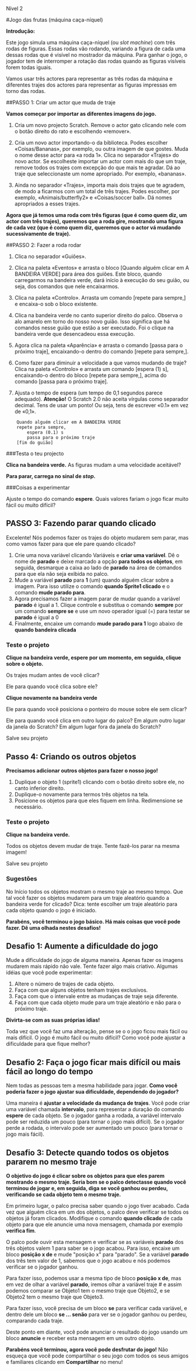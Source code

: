Nível 2 

#Jogo das frutas (máquina caça-níquel)

__Introdução:__

Este jogo simula uma máquina caça-níquel (ou _slot machine_) com três rodas de
figuras. Essas rodas vão rodando, variando a figura de cada uma dessas rodas que
é visível no mostrador da máquina. Para ganhar o jogo, o jogador tem de
interromper a rotação das rodas quando as figuras visíveis forem todas iguais.

Vamos usar três actores para representar as três rodas da máquina e diferentes
trajes dos actores para representar as figuras impressas em torno das rodas.

##PASSO 1: Criar um actor que muda de traje

__Vamos começar por importar as diferentes imagens do jogo.__

1. Cria um novo projecto Scratch. Remove o actor gato clicando nele com o botão direito do rato e escolhendo «remover».

2. Cria um novo actor importando-o da biblioteca. Podes escolher
«Coisas/Bananas», por exemplo, ou outra imagem de que gostes. Muda o nome desse
actor para «a roda 1». Clica no separador «Trajes» do novo actor. Se escolheste
importar um actor com mais do que um traje, remove todos os trajes com excepção
do que mais te agradar. Dá ao traje que seleccionaste um nome apropriado. Por
exemplo, «bananas».

3. Ainda no separador «Trajes», importa mais dois trajes que te agradem, de modo
a ficarmos com um total de três trajes. Podes escolher, por exemplo,
«Animais/butterfly2» e «Coisas/soccer ball». Dá nomes apropriados a esses
trajes.

__Agora que já temos uma roda com três figuras (que é como quem diz, um actor
com três trajes), queremos que a roda gire, mostrando uma figura de cada vez
(que é como quem diz, queremos que o actor vá mudando sucessivamente de
traje).__

##PASSO 2: Fazer a roda rodar

1. Clica no separador «Guiões».

2. Clica na paleta «Eventos» e arrasta o bloco [Quando alguém clicar em A
BANDEIRA VERDE] para área dos guiões. Este bloco, quando carregarmos na bandeira
verde, dará início à execução do seu guião, ou seja, dos comandos que nele
encaixarmos.

3. Clica na paleta «Controlo». Arrasta um comando [repete para sempre,] e encaixa-o sob o bloco existente.

4. Clica na bandeira verde no canto superior direito do palco. Observa o alo
amarelo em torno do nosso novo guião. Isso significa que há comandos nesse guião
que estão a ser executado. Foi o clique na bandeira verde que desencadeou essa
execução.

5. Agora clica na paleta «Aparência» e arrasta o comando [passa para o próximo
traje], encaixando-o dentro do comando [repete para sempre,].

6. Como fazer para diminuir a velocidade a que vamos mudando de traje? Clica na
paleta «Controlo» e arrasta um comando [espera (1) s], encaixando-o dentro do
bloco [repete para sempre,], acima do comando [passa para o próximo traje].

7. Ajusta o tempo de espera (um tempo de 0,1 segundos parece adequado). __Atenção!__ O Scratch 2.0 não aceita vírgulas como separador decimal. Tens de usar um ponto! Ou seja, tens de escrever «0.1» em vez de «0,1».

```scratch
	Quando alguém clicar em A BANDEIRA VERDE
	repete para sempre,
		espera (0.1) s
		passa para o próximo traje
	[fim do guião]
```

###Testa o teu projecto

__Clica na bandeira verde.__ As figuras mudam a uma velocidade aceitável?

__Para parar, carrega no sinal de _stop_.__

###Coisas a experimentar

Ajuste o tempo do comando __espere__. Quais valores fariam o jogo ficar muito fácil ou muito difícil?

## PASSO 3: Fazendo parar quando clicado

Excelente! Nós podemos fazer os trajes do objeto mudarem sem parar, mas como vamos fazer para que ele pare quando clicado?

1. Crie uma nova variável clicando Variáveis ​​e __criar uma variável__. 
Dê o nome de __parado__ e deixe marcado a opção __para todos os objetos__, em seguida, desmarque a caixa ao lado de __parado__ 
na área de comandos para que ela não seja exibida no palco.
2. Mude a variável __parado__ para __1__ (um) quando alguém clicar sobre a imagem. Para isso utilize o comando
__quando Sprite1 clicado__ e o comando __mude parado para__. 
3. Agora precisamos fazer a imagem parar de mudar quando a variável __parado__ é igual a 1. 
Clique controle e substitua o comando __sempre__ por um comando  __sempre se__ 
e use um novo operador igual (=) para testar se __parado__ é igual a 0
4. Finalmente, encaixe um comando __mude parado para 1__ logo abaixo de __quando bandeira clicada__

### Teste o projeto

__Clique na bandeira verde, espere por um momento, em seguida, clique sobre o objeto.__ 

Os trajes mudam antes de você clicar?
 
Ele para quando você clica sobre ele?


__Clique novamente na bandeira verde__ 

Ele para quando você posiciona o ponteiro do mouse sobre ele sem clicar? 

Ele para quando você clica em outro lugar do palco? Em algum outro lugar da janela do Scratch? Em algum lugar fora da janela do Scratch?

Salve seu projeto

## Passo 4: Criando os outros objetos

__Precisamos adicionar outros objetos para fazer o nosso jogo!__

1. Duplique o objeto 1 (sprite1) clicando com o botão direito sobre ele, no canto inferior direito.
2. Duplique-o novamente para termos três objetos na tela.
3. Posicione os objetos para que eles fiquem em linha. Redimensione se necessário.

### Teste o projeto
__Clique na bandeira verde.__ 

Todos os objetos devem mudar de traje. Tente fazê-los parar na mesma imagem!

Salve seu projeto

### Sugestões

No Início todos os objetos mostram o mesmo traje ao mesmo tempo. 
Que tal você fazer os objetos mudarem para um traje aleatório quando a bandeira verde for clicado?
Dica: tente escolher um traje aleatório para cada objeto quando o jogo é iniciado.

__Parabéns, você terminou o jogo básico. Há mais coisas que você pode fazer. Dê uma olhada nestes desafios!__


## Desafio 1: Aumente a dificuldade do jogo

Mude a dificuldade do jogo de alguma maneira. 
Apenas fazer os imagens mudarem mais rápido não vale. 
Tente fazer algo mais criativo. 
Algumas idéias que você pode experimentar:

1. Altere o número de trajes de cada objeto.
2. Faça com que alguns objetos tenham trajes exclusivos.
3. Faça com que o intervale entre as mudanças de traje seja diferente.
4. Faça com que cada objeto mude para um traje aleatório e não para o próximo traje. 

__Divirta-se com as suas próprias idias!__

Toda vez que você faz uma alteração, pense se o o jogo ficou mais fácil ou mais difícil. 
O jogo é muito fácil ou muito difícil? 
Como você pode ajustar a dificuldade para que fique melhor?


## Desafio 2: Faça o jogo ficar mais difícil ou mais fácil ao longo do tempo

Nem todas as pessoas tem a mesma habilidade para jogar. __Como você poderia fazer o jogo ajustar sua dificuldade, dependendo do jogador?__

Uma maneira é __ajustar a velocidade da mudança de trajes__. 
Você pode criar uma variável chamada __intervalo__, para representar a duração do comando __espere__ de cada objeto. 
Se o jogador ganha a rodada, a variável intervalo pode ser reduzida um pouco (para tornar o jogo mais difícil). 
Se o jogador perde a rodada, o intervalo pode ser aumentado um pouco (para tornar o jogo mais fácil).

## Desafio 3: Detecte quando todos os objetos pararem no mesmo traje

__O objetivo do jogo é clicar sobre os objetos para que eles parem mostrando o mesmo traje. 
Seria bom se o palco detectasse quando você terminou de jogar e, em seguida, diga se você ganhou ou perdeu, 
verificando se cada objeto tem o mesmo traje.__

Em primeiro lugar, o palco precisa saber quando o jogo tiver acabado. 
Cada vez que alguém clica em um dos objetos, o palco deve verificar se todos os objetos já foram clicados. 
Modifique o comando __quando clicado__ de cada objeto para que ele anuncie uma nova mensagem, chamada por exemplo __verifica fim__.

O palco pode ouvir esta mensagem e verificar se as variáveis __parado__ dos três objetos valem 1 para saber se o jogo acabou. 
Para isso, encaixe um bloco __posição x de__ e mude "posição x" para "parado". 
Se a variável __parado__ dos três tem valor de 1, sabemos que o jogo acabou e nós podemos verificar se o jogador ganhou.

Para fazer isso, podemos usar a mesma tipo de bloco __posição x de__, mas em vez de olhar a variável __parado__, 
iremos olhar a variável traje # e assim podemos comparar se Objeto1 tem o mesmo traje que Objeto2, e se Objeto2 tem o mesmo traje que Objeto3.

Para fazer isso, você precisa de um bloco __se__ para verificar cada variável,
 e dentro dele um bloco __se ... senão__ para ver se o jogador ganhou ou perdeu, comparando cada 
traje.

Deste ponto em diante, você pode anunciar o resultado do jogo usando um bloco __anuncie__ e receber esta mensagem em um outro objeto. 



__Parabéns você terminou, agora você pode desfrutar do jogo!__
Não esqueça que você pode compartilhar o seu jogo com todos os seus amigos e familiares clicando em __Compartilhar__ no menu!
